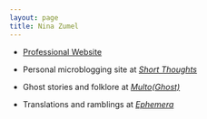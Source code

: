 ```yaml
---
layout: page
title: Nina Zumel
---
```


* [Professional Website](https://ninazumel.com)

* Personal microblogging site at [*Short Thoughts*](http://ninazumel.com/short_thoughts/)

* Ghost stories and folklore at [*Multo(Ghost)*](https://multoghost.wordpress.com)

* Translations and ramblings at [*Ephemera*](https://exiw.wordpress.com)

